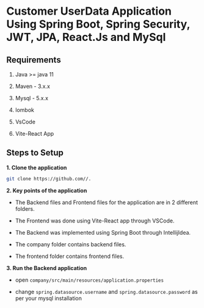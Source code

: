 # Customer UserData Application Using Spring Boot, Spring Security, JWT, JPA, React.Js and MySql

## Requirements

1. Java >= java 11

2. Maven - 3.x.x

3. Mysql - 5.x.x

4. lombok

5. VsCode

6. Vite-React App

## Steps to Setup

**1. Clone the application**

```bash
git clone https://github.com//.
```
**2. Key points of the application**

+ The Backend files and Frontend files for the application are in 2 different folders.

+ The Frontend was done using Vite-React app through VSCode.

+ The Backend was implemented using Spring Boot through IntellijIdea.

+ The company folder contains backend files.

+ The frontend folder contains frontend files.


**3. Run the Backend application**

+ open `company/src/main/resources/application.properties`

+ change `spring.datasource.username` and `spring.datasource.password` as per your mysql installation

